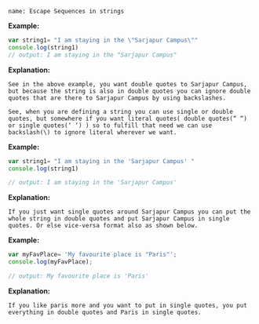 ```ngMeta
name: Escape Sequences in strings
```

**Example:**
```javascript
var string1= "I am staying in the \"Sarjapur Campus\""
console.log(string1)
// output: I am staying in the "Sarjapur Campus"

```
**Explanation:**

    See in the above example, you want double quotes to Sarjapur Campus, but because the string is also in double quotes you can ignore double quotes that are there to Sarjapur Campus by using backslashes.

    See, when you are defining a string you can use single or double quotes, but somewhere if you want literal quotes( double quotes(“ “) or single quotes(‘ ‘) ) so to fulfill that need we can use backslash(\) to ignore literal wherever we want.


**Example:**
```javascript
var string1= "I am staying in the 'Sarjapur Campus' "
console.log(string1)

// output: I am staying in the 'Sarjapur Campus'

```
**Explanation:**

    If you just want single quotes around Sarjapur Campus you can put the whole string in double quotes and put Sarjapur Campus in single quotes. Or else vice-versa format also as shown below.



**Example:**
```javascript
var myFavPlace= 'My favourite place is "Paris"';
console.log(myFavPlace);

// output: My favourite place is 'Paris'

```

**Explanation:**

    If you like paris more and you want to put in single quotes, you put everything in double quotes and Paris in single quotes.



